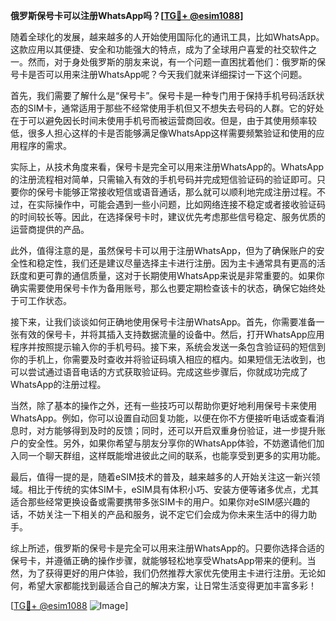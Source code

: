 **俄罗斯保号卡可以注册WhatsApp吗？[[TG💪+ @esim1088](https://t.me/s/esim1088)]**

随着全球化的发展，越来越多的人开始使用国际化的通讯工具，比如WhatsApp。这款应用以其便捷、安全和功能强大的特点，成为了全球用户喜爱的社交软件之一。然而，对于身处俄罗斯的朋友来说，有一个问题一直困扰着他们：俄罗斯的保号卡是否可以用来注册WhatsApp呢？今天我们就来详细探讨一下这个问题。

首先，我们需要了解什么是“保号卡”。保号卡是一种专门用于保持手机号码活跃状态的SIM卡，通常适用于那些不经常使用手机但又不想失去号码的人群。它的好处在于可以避免因长时间未使用手机号而被运营商回收。但是，由于其使用频率较低，很多人担心这样的卡是否能够满足像WhatsApp这样需要频繁验证和使用的应用程序的需求。

实际上，从技术角度来看，保号卡是完全可以用来注册WhatsApp的。WhatsApp的注册流程相对简单，只需输入有效的手机号码并完成短信验证码的验证即可。只要你的保号卡能够正常接收短信或语音通话，那么就可以顺利地完成注册过程。不过，在实际操作中，可能会遇到一些小问题，比如网络连接不稳定或者接收验证码的时间较长等。因此，在选择保号卡时，建议优先考虑那些信号稳定、服务优质的运营商提供的产品。

此外，值得注意的是，虽然保号卡可以用于注册WhatsApp，但为了确保账户的安全性和稳定性，我们还是建议尽量选择主卡进行注册。因为主卡通常具有更高的活跃度和更可靠的通信质量，这对于长期使用WhatsApp来说是非常重要的。如果你确实需要使用保号卡作为备用账号，那么也要定期检查该卡的状态，确保它始终处于可工作状态。

接下来，让我们谈谈如何正确地使用保号卡注册WhatsApp。首先，你需要准备一张有效的保号卡，并将其插入支持数据流量的设备中。然后，打开WhatsApp应用程序并按照提示输入你的手机号码。接下来，系统会发送一条包含验证码的短信到你的手机上，你需要及时查收并将验证码填入相应的框内。如果短信无法收到，也可以尝试通过语音电话的方式获取验证码。完成这些步骤后，你就成功完成了WhatsApp的注册过程。

当然，除了基本的操作之外，还有一些技巧可以帮助你更好地利用保号卡来使用WhatsApp。例如，你可以设置自动回复功能，以便在你不方便接听电话或查看消息时，对方能够得到及时的反馈；同时，还可以开启双重身份验证，进一步提升账户的安全性。另外，如果你希望与朋友分享你的WhatsApp体验，不妨邀请他们加入同一个聊天群组，这样既能增进彼此之间的联系，也能享受到更多的实用功能。

最后，值得一提的是，随着eSIM技术的普及，越来越多的人开始关注这一新兴领域。相比于传统的实体SIM卡，eSIM具有体积小巧、安装方便等诸多优点，尤其适合那些经常更换设备或需要携带多张SIM卡的用户。如果你对eSIM感兴趣的话，不妨关注一下相关的产品和服务，说不定它们会成为你未来生活中的得力助手。

综上所述，俄罗斯的保号卡是完全可以用来注册WhatsApp的。只要你选择合适的保号卡，并遵循正确的操作步骤，就能够轻松地享受WhatsApp带来的便利。当然，为了获得更好的用户体验，我们仍然推荐大家优先使用主卡进行注册。无论如何，希望大家都能找到最适合自己的解决方案，让日常生活变得更加丰富多彩！

[[TG💪+ @esim1088](https://t.me/s/esim1088) ![Image](https://i.postimg.cc/4NQfJmqS/Snipaste-2025-05-13-00-14-12.png)]